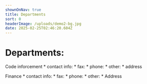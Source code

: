 ```yaml
---
shownOnNav: true
title: Departments
sort: 0
headerImage: /uploads/demo2-bg.jpg
date: 2025-02-25T02:46:20.604Z
---
```

# Departments:

Code inforcement
    * contact info: 
        * fax:
        * phone:
        * other:
    * address


Finance
    * contact info:
        * fax:
        * phone:
        * other:
    * Address


